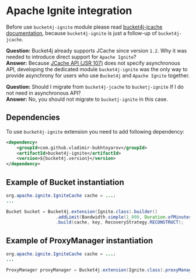 # Apache Ignite integration
Before use ```bucket4j-ignite``` module please read [bucket4j-jcache documentation](jcache-usage.md),
because ```bucket4j-ignite``` is just a follow-up of ```bucket4j-jcache```.

**Question:** Bucket4j already supports JCache since version ```1.2```. Why it was needed to introduce direct support for ```Apache Ignite```?  
**Answer:** Because [JCache API (JSR 107)](https://www.jcp.org/en/jsr/detail?id=107) does not specify asynchronous API,
developing the dedicated module ```bucket4j-ignite``` was the only way to provide asynchrony for users who use ```Bucket4j``` and ```Apache Ignite``` together.

**Question:** Should I migrate from ```bucket4j-jcache``` to ```bucketj-ignite``` If I do not need in asynchronous API?  
**Answer:** No, you should not migrate to ```bucketj-ignite``` in this case.

## Dependencies
To use ```bucket4j-ignite``` extension you need to add following dependency:
```xml
<dependency>
    <groupId>com.github.vladimir-bukhtoyarov</groupId>
    <artifactId>bucket4j-ignite</artifactId>
    <version>${bucket4j.version}</version>
</dependency>
```

## Example of Bucket instantiation
```java
org.apache.ignite.IgniteCache cache = ...;
...

Bucket bucket = Bucket4j.extension(Ignite.class).builder()
                   .addLimit(Bandwidth.simple(1_000, Duration.ofMinutes(1)))
                   .build(cache, key, RecoveryStrategy.RECONSTRUCT);
```

## Example of ProxyManager instantiation
```java
org.apache.ignite.IgniteCache cache = ...;
...

ProxyManager proxyManager = Bucket4j.extension(Ignite.class).proxyManagerForCache(cache);
```
